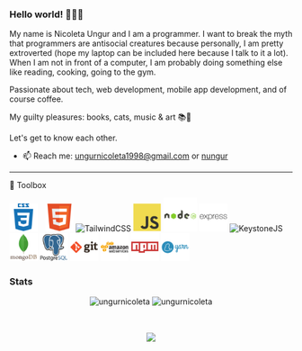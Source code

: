 ### Hello world! 👩🏻‍💻


My name is Nicoleta Ungur and I am a programmer. I want to break the myth that programmers are antisocial creatures because personally, I am pretty extroverted (hope my laptop can be included here because I talk to it a lot).
When I am not in front of a computer, I am probably doing something else like reading, cooking, going to the gym.

Passionate about tech, web development, mobile app development, and of course coffee. 

My guilty pleasures: books, cats, music & art 📚🎨

Let's get to know each other.


- 📫 Reach me: ungurnicoleta1998@gmail.com or [nungur](https://www.nungur.com)

---

🧰 Toolbox

<img src="https://github.com/devicons/devicon/blob/master/icons/css3/css3-plain-wordmark.svg" alt="CSS" width="50" height="50" style="margin-right: 10px"/>
<img src="https://github.com/devicons/devicon/blob/master/icons/html5/html5-original.svg" alt="HTML" width="50" height="50"/> 
<img src="https://cdn.worldvectorlogo.com/logos/tailwindcss.svg" alt="TailwindCSS" width="50" height="50"/> 
<img src="https://github.com/devicons/devicon/blob/master/icons/javascript/javascript-original.svg" alt="JavaScript" width="50" height="50"/> 
<img src="https://github.com/devicons/devicon/blob/master/icons/nodejs/nodejs-original-wordmark.svg" alt="NodeJS" width="60" height="60"/>
<img src="https://github.com/devicons/devicon/blob/master/icons/express/express-original-wordmark.svg" alt="ExpressJS" width="50" height="50"/> 
<img src="https://cdn.worldvectorlogo.com/logos/keystonejs.svg" alt="KeystoneJS" width="50" height="50"/>
<img src="https://github.com/devicons/devicon/blob/master/icons/mongodb/mongodb-original-wordmark.svg" alt="MongoDB" width="50" height="50"/>
<img src="https://github.com/devicons/devicon/blob/master/icons/postgresql/postgresql-original-wordmark.svg" alt="PostgreSQL" width="50" height="50"/>
<img src="https://github.com/devicons/devicon/blob/master/icons/git/git-original-wordmark.svg" alt="Git" width="50" height="50"/>
<img src="https://github.com/devicons/devicon/blob/master/icons/amazonwebservices/amazonwebservices-original-wordmark.svg" alt="AWS" width="50" height="50"/>
<img src="https://github.com/devicons/devicon/blob/master/icons/npm/npm-original-wordmark.svg" alt="npm" width="50" height="50"/> <img src="https://github.com/devicons/devicon/blob/master/icons/yarn/yarn-original-wordmark.svg" alt="yarn" width="50" height="50"/> 



### Stats

<p align="center">
  <img align="" height='150px' src="https://github-readme-stats.vercel.app/api?username=ungurnicoleta&hide_title=true&show_icons=true&theme=tokyonight" alt="ungurnicoleta" />  
  <img align="" height='150px' src="https://github-readme-stats.vercel.app/api/top-langs/?username=ungurnicoleta&hide_title=false&layout=compact&theme=tokyonight" alt="ungurnicoleta" />
</p>
<br>
<p align="center">
<img align="center" src="https://github-readme-streak-stats.herokuapp.com/?user=ungurnicoleta&theme=dark&hide_border=true"/>
</p>
